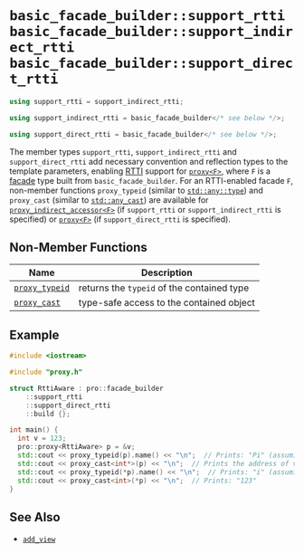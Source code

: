 # `basic_facade_builder::support_rtti`<br />`basic_facade_builder::support_indirect_rtti`<br />`basic_facade_builder::support_direct_rtti`

```cpp
using support_rtti = support_indirect_rtti;

using support_indirect_rtti = basic_facade_builder</* see below */>;

using support_direct_rtti = basic_facade_builder</* see below */>;
```

The member types `support_rtti`, `support_indirect_rtti` and `support_direct_rtti` add necessary convention and reflection types to the template parameters, enabling [RTTI](https://en.wikipedia.org/wiki/Run-time_type_information) support for [`proxy<F>`](../proxy.md), where `F` is a [facade](../facade.md) type built from `basic_facade_builder`. For an RTTI-enabled facade `F`, non-member functions `proxy_typeid` (similar to [`std::any::type`](https://en.cppreference.com/w/cpp/utility/any/type)) and `proxy_cast` (similar to [`std::any_cast`](https://en.cppreference.com/w/cpp/utility/any/any_cast)) are available for [`proxy_indirect_accessor<F>`](../proxy_indirect_accessor.md) (if `support_rtti` or `support_indirect_rtti` is specified) or [`proxy<F>`](../proxy.md) (if `support_direct_rtti` is specified).

## Non-Member Functions

| Name                                           | Description                                |
| ---------------------------------------------- | ------------------------------------------ |
| [`proxy_typeid`](support_rtti/proxy_typeid.md) | returns the `typeid` of the contained type |
| [`proxy_cast`](support_rtti/proxy_cast.md)     | type-safe access to the contained object   |

## Example

```cpp
#include <iostream>

#include "proxy.h"

struct RttiAware : pro::facade_builder
    ::support_rtti
    ::support_direct_rtti
    ::build {};

int main() {
  int v = 123;
  pro::proxy<RttiAware> p = &v;
  std::cout << proxy_typeid(p).name() << "\n";  // Prints: "Pi" (assuming GCC)
  std::cout << proxy_cast<int*>(p) << "\n";  // Prints the address of v
  std::cout << proxy_typeid(*p).name() << "\n";  // Prints: "i" (assuming GCC)
  std::cout << proxy_cast<int>(*p) << "\n";  // Prints: "123"
}
```

## See Also

- [`add_view`](add_view.md)

